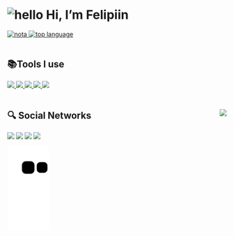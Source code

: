 <div class="description" style="display: inline_block">
    <h1><img src="https://raw.githubusercontent.com/iampavangandhi/iampavangandhi/master/gifs/Hi.gif" height= 35px; alt="hello"> Hi, I’m Felipiin</h1>
    <a href="https://github.com/FelipiinJ">
     <img src="https://github-readme-stats.vercel.app/api?username=FelipiinJ&show_icons=true&theme=dark" alt="nota" height= 290px width=50%>
     <img src="https://github-readme-stats.vercel.app/api/top-langs/?username=FelipiinJ&layout=Demo&theme=dark" alt="top language"width=35%>
    </a>
</div>
<br>

<div class="languages" style="display: inline_block">
  <h2>📚Tools I use</h2>
  <a href="https://github.com/FelipiinJ">
    <img src="https://img.shields.io/badge/Lua-2C2D72?style=for-the-badge&logo=lua&logoColor=white">
    <img src="https://img.shields.io/badge/HTML5-E34F26?style=for-the-badge&logo=html5&logoColor=white">
    <img src="https://img.shields.io/badge/CSS3-1572B6?style=for-the-badge&logo=css3&logoColor=white">
    <img src="https://img.shields.io/badge/JavaScript-F7DF1E?style=for-the-badge&logo=javascript&logoColor=black">
    <img src="https://img.shields.io/badge/TypeScript-3178C6?logo=TypeScript&logoColor=FFF&style=flat-square">
   </a>
</div>
<br>

<div class="social networks" style="display: inline_block">
  <a href="https://github.com/FelipiinJ"><img align=right   src="https://camo.githubusercontent.com/e4a569755580f96dce0e6d65bc761e0d9aef0fecae524ec73a1b0be60fc934fa/68747470733a2f2f7777772e6d79676f2e67652f75706c6f6164732f626c6f672f313538343032333739352e6a7067" height= 130px></a>
  <h2>🔍 Social Networks</h2>
 
  <a href="https://discord.gg/"><img src="https://img.shields.io/badge/Discord-7289DA?style=for-the-badge&logo=discord&logoColor=white"><a>
  <a href="https://www.youtube.com/channel/UC09Ds7AxcWAH8yvvGgCUgiQ"><img src="https://img.shields.io/badge/YouTube-FF0000?style=for-the-badge&logo=youtube&logoColor=white"></a>
  <a href="https://www.twitch.tv/xfelipiinx"><img src="https://img.shields.io/badge/Twitch-9146FF?style=for-the-badge&logo=twitch&logoColor=white"></a>
  <a href="https://open.spotify.com/user/9zpnf7y9l5nszrvm0a6j7miio"><img src="https://img.shields.io/badge/Spotify-1ED760?&style=for-the-badge&logo=spotify&logoColor=white"></a>

<div class="snake game">
   <a href="https://github.com/FelipiinJ">
  <img align=left src="https://github.com/rafaballerini/rafaballerini/blob/output/github-contribution-grid-snake.svg"</a>
</div>
